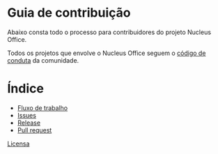 # Guia de contribuição

Abaixo consta todo o processo para contribuidores do projeto Nucleus Office.

Todos os projetos que envolve o Nucleus Office seguem o [código de conduta](https://github.com/nucleus-office/code-of-conduct) da comunidade.

# Índice

- [Fluxo de trabalho](work_flow.md)
- [Issues](issues.md)
- [Release](release.md)
- [Pull request](pull_request.md)

[Licensa](/LICENSE)